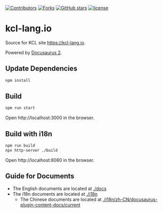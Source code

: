 [![Contributors](https://img.shields.io/github/contributors/KusionStack/kcl-lang.io.svg?style=for-the-badge)](https://github.com/KusionStack/kcl-lang.io/graphs/contributors)
[![Forks](https://img.shields.io/github/forks/KusionStack/kcl-lang.io.svg?style=for-the-badge)](https://github.com/KusionStack/kcl-lang.io/network/members)
[![GitHub stars](https://img.shields.io/github/stars/KusionStack/kcl-lang.io.svg?style=for-the-badge&label=Stars)](https://github.com/KusionStack/kcl-lang.io/)
[![license](https://img.shields.io/github/license/KusionStack/kcl-lang.io.svg?style=for-the-badge)](https://github.com/KusionStack/kcl-lang.io)

# kcl-lang.io

Source for KCL site <https://kcl-lang.io>.

Powered by [Docusaurus 2](https://docusaurus.io/).

## Update Dependencies

```bash
npm install
```

## Build

```bash
npm run start
```

Open http://localhost:3000 in the browser.

## Build with i18n

```bash
npm run build
npx http-server ./build
```

Open http://localhost:8080 in the browser.

## Guide for Documents

+ The English documents are located at [./docs](./docs)
+ The i18n documents are located at [./i18n](./i18n)
  + The Chinese documents are located at [./i18n/zh-CN/docusaurus-plugin-content-docs/current](./i18n/zh-CN/docusaurus-plugin-content-docs/current)
